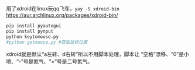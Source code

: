 用了xdroid在linux玩qq飞车，`yay -S xdroid-bin` https://aur.archlinux.org/packages/xdroid-bin/

```bash
pip install pyautogui
pip install pynput
python keytomouse.py
#python getmouse.py #获取鼠标位置
```

xdroid就是默认“a左转、d右转”所以不用脚本处理，脚本让 “空格”漂移、“0”是小喷、“-”号是氮气、“=”号是二号氮气。
